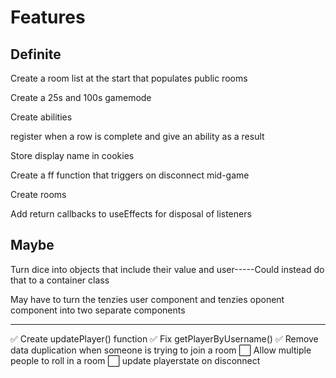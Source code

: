 # Features

## Definite

Create a room list at the start that populates public rooms

Create a 25s and 100s gamemode

Create abilities

register when a row is complete and give an ability as a result

Store display name in cookies

Create a ff function that triggers on disconnect mid-game

Create rooms

Add return callbacks to useEffects for disposal of listeners

## Maybe

Turn dice into objects that include their value and user-----Could instead do that to a container class

May have to turn the tenzies user component and tenzies oponent component into two separate components

---

✅ Create updatePlayer() function
✅ Fix getPlayerByUsername()
✅ Remove data duplication when someone is trying to join a room
⬜️ Allow multiple people to roll in a room
⬜️ update playerstate on disconnect
